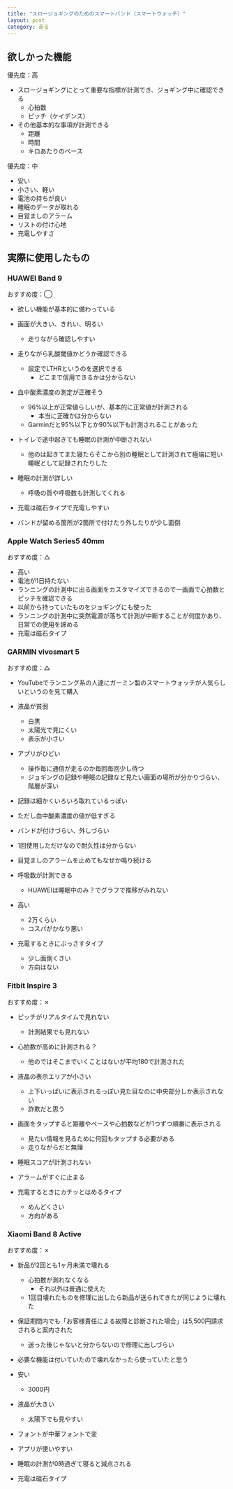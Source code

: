 ```yaml
---
title: "スロージョギングのためのスマートバンド（スマートウォッチ）"
layout: post
category: 走る
---
```


## 欲しかった機能

優先度：高

- スロージョギングにとって重要な指標が計測でき、ジョギング中に確認できる
  - 心拍数
  - ピッチ（ケイデンス）
- その他基本的な事項が計測できる
  - 距離
  - 時間
  - キロあたりのペース

優先度：中

- 安い
- 小さい、軽い
- 電池の持ちが良い
- 睡眠のデータが取れる
- 目覚ましのアラーム
- リストの付け心地
- 充電しやすさ


## 実際に使用したもの

### HUAWEI Band 9
おすすめ度：◯

- 欲しい機能が基本的に備わっている
- 画面が大きい、きれい、明るい
  - 走りながら確認しやすい
- 走りながら乳酸閾値かどうか確認できる
  - 設定でLTHRというのを選択できる
    - どこまで信用できるかは分からない

- 血中酸素濃度の測定が正確そう
  - 96%以上が正常値らしいが、基本的に正常値が計測される
    - 本当に正確かは分からない
  - Garminだと95%以下とか90%以下も計測されることがあった

- トイレで途中起きても睡眠の計測が中断されない
  - 他のは起きてまた寝たらそこから別の睡眠として計測されて極端に短い睡眠として記録されたりした

- 睡眠の計測が詳しい
  - 呼吸の質や呼吸数も計測してくれる

- 充電は磁石タイプで充電しやすい
- バンドが留める箇所が2箇所で付けたり外したりが少し面倒


### Apple Watch Series5 40mm
おすすめ度：△

- 高い
- 電池が1日持たない
- ランニングの計測中に出る画面をカスタマイズできるので一画面で心拍数とピッチを確認できる
- 以前から持っていたものをジョギングにも使った
- ランニングの計測中に突然電源が落ちて計測が中断することが何度かあり、日常での使用を諦める
- 充電は磁石タイプ


### GARMIN vivosmart 5 
おすすめ度：△

- YouTubeでランニング系の人達にガーミン製のスマートウォッチが人気らしいというのを見て購入

- 液晶が貧弱
  - 白黒
  - 太陽光で見にくい
  - 表示が小さい

- アプリがひどい
  - 操作毎に通信が走るのか毎回毎回少し待つ
  - ジョギングの記録や睡眠の記録など見たい画面の場所が分かりづらい、階層が深い

- 記録は細かくいろいろ取れているっぽい
- ただし血中酸素濃度の値が低すぎる

- バンドが付けづらい、外しづらい
- 1回使用しただけなので耐久性は分からない
- 目覚ましのアラームを止めてもなぜか鳴り続ける

- 呼吸数が計測できる
  - HUAWEIは睡眠中のみ？でグラフで推移がみれない

- 高い
  - 2万くらい
  - コスパがかなり悪い

- 充電するときにぶっさすタイプ
  - 少し面倒くさい
  - 方向はない


### Fitbit Inspire 3
おすすめ度：✗

- ピッチがリアルタイムで見れない
  - 計測結果でも見れない

- 心拍数が高めに計測される？
  - 他のではそこまでいくことはないが平均180で計測された

- 液晶の表示エリアが小さい
  - 上下いっぱいに表示されるっぽい見た目なのに中央部分しか表示されない
  - 詐欺だと思う

- 画面をタップすると距離やペースや心拍数などが1つずつ順番に表示される
  - 見たい情報を見るために何回もタップする必要がある
  - 走りながらだと無理

- 睡眠スコアが計測されない

- アラームがすぐに止まる

- 充電するときにカチッとはめるタイプ
  - めんどくさい
  - 方向がある


### Xiaomi Band 8 Active 
おすすめ度：✗

- 新品が2回とも1ヶ月未満で壊れる
  - 心拍数が測れなくなる
    - それ以外は普通に使えた
  - 1回目壊れたものを修理に出したら新品が送られてきたが同じように壊れた

- 保証期間内でも「お客様責任による故障と診断された場合」は5,500円請求されると案内された
  - 送った後じゃないと分からないので修理に出しづらい

- 必要な機能は付いていたので壊れなかったら使っていたと思う

- 安い
  - 3000円
- 液晶が大きい
  - 太陽下でも見やすい
- フォントが中華フォントで変
- アプリが使いやすい

- 睡眠の計測が0時過ぎて寝ると減点される

- 充電は磁石タイプ
